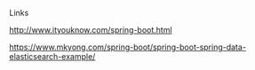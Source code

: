 Links

http://www.ityouknow.com/spring-boot.html

https://www.mkyong.com/spring-boot/spring-boot-spring-data-elasticsearch-example/